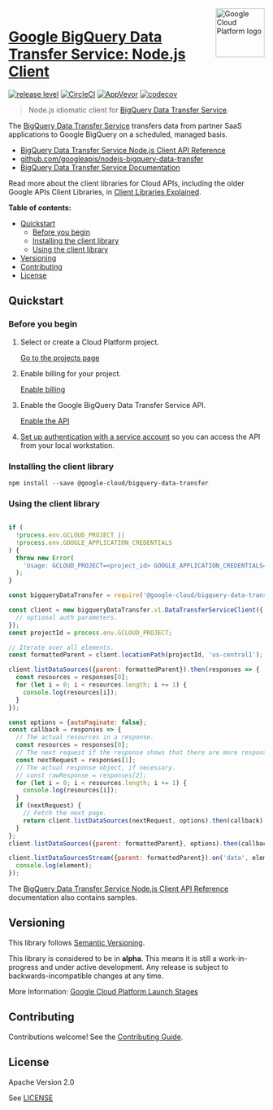 <img src="https://avatars2.githubusercontent.com/u/2810941?v=3&s=96" alt="Google Cloud Platform logo" title="Google Cloud Platform" align="right" height="96" width="96"/>

# [Google BigQuery Data Transfer Service: Node.js Client](https://github.com/googleapis/nodejs-bigquery-data-transfer)

[![release level](https://img.shields.io/badge/release%20level-alpha-orange.svg?style&#x3D;flat)](https://cloud.google.com/terms/launch-stages)
[![CircleCI](https://img.shields.io/circleci/project/github/googleapis/nodejs-bigquery-data-transfer.svg?style=flat)](https://circleci.com/gh/googleapis/nodejs-bigquery-data-transfer)
[![AppVeyor](https://ci.appveyor.com/api/projects/status/github/googleapis/nodejs-bigquery-data-transfer?branch=master&svg=true)](https://ci.appveyor.com/project/googleapis/nodejs-bigquery-data-transfer)
[![codecov](https://img.shields.io/codecov/c/github/googleapis/nodejs-bigquery-data-transfer/master.svg?style=flat)](https://codecov.io/gh/googleapis/nodejs-bigquery-data-transfer)

> Node.js idiomatic client for [BigQuery Data Transfer Service][product-docs].

The [BigQuery Data Transfer Service](https://cloud.google.com/bigquery/docs/reference/datatransfer/rest/) transfers data from partner SaaS applications to Google BigQuery on a scheduled, managed basis.


* [BigQuery Data Transfer Service Node.js Client API Reference][client-docs]
* [github.com/googleapis/nodejs-bigquery-data-transfer](https://github.com/googleapis/nodejs-bigquery-data-transfer)
* [BigQuery Data Transfer Service Documentation][product-docs]

Read more about the client libraries for Cloud APIs, including the older
Google APIs Client Libraries, in [Client Libraries Explained][explained].

[explained]: https://cloud.google.com/apis/docs/client-libraries-explained

**Table of contents:**

* [Quickstart](#quickstart)
  * [Before you begin](#before-you-begin)
  * [Installing the client library](#installing-the-client-library)
  * [Using the client library](#using-the-client-library)
* [Versioning](#versioning)
* [Contributing](#contributing)
* [License](#license)

## Quickstart

### Before you begin

1.  Select or create a Cloud Platform project.

    [Go to the projects page][projects]

1.  Enable billing for your project.

    [Enable billing][billing]

1.  Enable the Google BigQuery Data Transfer Service API.

    [Enable the API][enable_api]

1.  [Set up authentication with a service account][auth] so you can access the
    API from your local workstation.

[projects]: https://console.cloud.google.com/project
[billing]: https://support.google.com/cloud/answer/6293499#enable-billing
[enable_api]: https://console.cloud.google.com/flows/enableapi?apiid=bigquerydatatransfer.googleapis.com
[auth]: https://cloud.google.com/docs/authentication/getting-started

### Installing the client library

    npm install --save @google-cloud/bigquery-data-transfer

### Using the client library

```javascript

if (
  !process.env.GCLOUD_PROJECT ||
  !process.env.GOOGLE_APPLICATION_CREDENTIALS
) {
  throw new Error(
    'Usage: GCLOUD_PROJECT=<project_id> GOOGLE_APPLICATION_CREDENTIALS=<path to key json file> node #{$0}'
  );
}

const bigqueryDataTransfer = require('@google-cloud/bigquery-data-transfer');

const client = new bigqueryDataTransfer.v1.DataTransferServiceClient({
  // optional auth parameters.
});
const projectId = process.env.GCLOUD_PROJECT;

// Iterate over all elements.
const formattedParent = client.locationPath(projectId, 'us-central1');

client.listDataSources({parent: formattedParent}).then(responses => {
  const resources = responses[0];
  for (let i = 0; i < resources.length; i += 1) {
    console.log(resources[i]);
  }
});

const options = {autoPaginate: false};
const callback = responses => {
  // The actual resources in a response.
  const resources = responses[0];
  // The next request if the response shows that there are more responses.
  const nextRequest = responses[1];
  // The actual response object, if necessary.
  // const rawResponse = responses[2];
  for (let i = 0; i < resources.length; i += 1) {
    console.log(resources[i]);
  }
  if (nextRequest) {
    // Fetch the next page.
    return client.listDataSources(nextRequest, options).then(callback);
  }
};
client.listDataSources({parent: formattedParent}, options).then(callback);

client.listDataSourcesStream({parent: formattedParent}).on('data', element => {
  console.log(element);
});
```


The [BigQuery Data Transfer Service Node.js Client API Reference][client-docs] documentation
also contains samples.

## Versioning

This library follows [Semantic Versioning](http://semver.org/).

This library is considered to be in **alpha**. This means it is still a
work-in-progress and under active development. Any release is subject to
backwards-incompatible changes at any time.

More Information: [Google Cloud Platform Launch Stages][launch_stages]

[launch_stages]: https://cloud.google.com/terms/launch-stages

## Contributing

Contributions welcome! See the [Contributing Guide](https://github.com/googleapis/nodejs-bigquery-data-transfer/blob/master/.github/CONTRIBUTING.md).

## License

Apache Version 2.0

See [LICENSE](https://github.com/googleapis/nodejs-bigquery-data-transfer/blob/master/LICENSE)

[client-docs]: https://cloud.google.com/nodejs/docs/reference/bigquery-data-transfer/latest/
[product-docs]: https://cloud.google.com/bigquery/docs/reference/datatransfer/rest/
[shell_img]: //gstatic.com/cloudssh/images/open-btn.png
